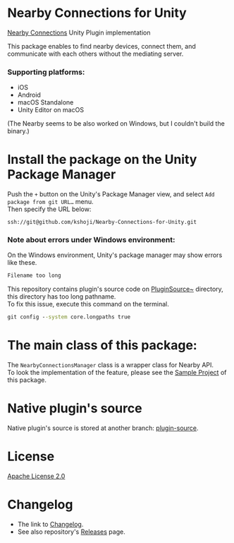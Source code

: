 # Nearby Connections for Unity
[Nearby Connections](https://developers.google.com/nearby/connections/overview) Unity Plugin implementation

This package enables to find nearby devices, connect them, and communicate with each others without the mediating server.

### Supporting platforms:
- iOS
- Android
- macOS Standalone
- Unity Editor on macOS

(The Nearby seems to be also worked on Windows, but I couldn't build the binary.)

# Install the package on the Unity Package Manager
Push the `+` button on the Unity's Package Manager view, and select `Add package from git URL…` menu.  
Then specify the URL below:

```text
ssh://git@github.com/kshoji/Nearby-Connections-for-Unity.git
```

### Note about errors under Windows environment:
On the Windows environment, Unity's package manager may show errors like these.
```bat
Filename too long
```
This repository contains plugin's source code on [PluginSource~](https://github.com/kshoji/Nearby-Connections-for-Unity/tree/main/PluginSource~) directory, this directory has too long pathname.  
To fix this issue, execute this command on the terminal.
```bat
git config --system core.longpaths true
```

# The main class of this package:
The `NearbyConnectionsManager` class is a wrapper class for Nearby API.  
To look the implementation of the feature, please see the [Sample Project](https://github.com/kshoji/Nearby-Connections-for-Unity/tree/main/Samples~/SampleProject) of this package.

# Native plugin's source
Native plugin's source is stored at another branch: [plugin-source](https://github.com/kshoji/Nearby-Connections-for-Unity/tree/plugin-source/PluginSource).

# License
[Apache License 2.0](https://github.com/kshoji/Nearby-Connections-for-Unity/tree/main/LICENSE)

# Changelog
- The link to [Changelog](https://github.com/kshoji/Nearby-Connections-for-Unity/tree/main/CHANGELOG.md).
- See also repository's [Releases](https://github.com/kshoji/Nearby-Connections-for-Unity/releases) page.
